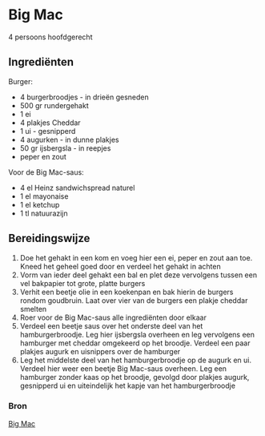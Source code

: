 # Big Mac

4 persoons hoofdgerecht

## Ingrediënten

Burger:

- 4 burgerbroodjes - in drieën gesneden
- 500 gr rundergehakt
- 1 ei
- 4 plakjes Cheddar
- 1 ui - gesnipperd
- 4 augurken - in dunne plakjes
- 50 gr ijsbergsla - in reepjes
- peper en zout

Voor de Big Mac-saus:

- 4 el Heinz sandwichspread naturel
- 1 el mayonaise
- 1 el ketchup
- 1 tl natuurazijn

## Bereidingswijze

1. Doe het gehakt in een kom en voeg hier een ei, peper en zout aan toe. Kneed het geheel goed door en verdeel het gehakt in achten 
2. Vorm van ieder deel gehakt een bal en plet deze vervolgens tussen een vel bakpapier tot grote, platte burgers
3. Verhit een beetje olie in een koekenpan en bak hierin de burgers rondom goudbruin. Laat over vier van de burgers een plakje cheddar smelten
4. Roer voor de Big Mac-saus alle ingrediënten door elkaar
5. Verdeel een beetje saus over het onderste deel van het hamburgerbroodje. Leg hier ijsbergsla overheen en leg vervolgens een hamburger met cheddar omgekeerd op het broodje. Verdeel een paar plakjes augurk en uisnippers over de hamburger
6. Leg het middelste deel van het hamburgerbroodje op de augurk en ui. Verdeel hier weer een beetje Big Mac-saus overheen. Leg een hamburger zonder kaas op het broodje, gevolgd door plakjes augurk, gesnipperd ui en uiteindelijk het kapje van het hamburgerbroodje

### Bron

[Big Mac](http://www.ohmyfoodness.nl/recipe/fastfood-friday-homemade-big-mac)